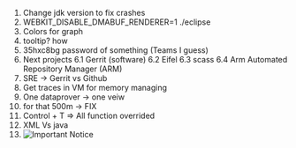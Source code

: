 
1. Change jdk version to fix crashes
2. WEBKIT_DISABLE_DMABUF_RENDERER=1 ./eclipse
3. Colors for graph
4. tooltip? how
5. 35hxc8bg password of something (Teams I guess)
6. Next projects
   6.1 Gerrit (software)
   6.2 Eifel
   6.3 scass
   6.4 Arm Automated Repository Manager (ARM) 
7. SRE -> Gerrit vs Github
8. Get traces in VM for memory managing
9. One dataprover -> one veiw
10. for that 500m -> FIX
11. Control + T => All function overrided
12. XML Vs java
13. ![Important Notice](https://path-to-your-image/important-notice.png)



